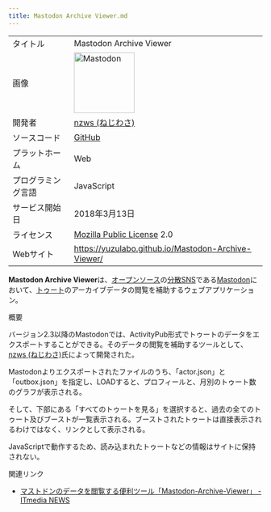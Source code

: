 ```yaml
---
title: Mastodon Archive Viewer.md
---
```

<div class="mw-parser-output">

|                    |                                                                                                                                                                                                                                                                                                                                       |
|--------------------|---------------------------------------------------------------------------------------------------------------------------------------------------------------------------------------------------------------------------------------------------------------------------------------------------------------------------------------|
| タイトル           | Mastodon Archive Viewer                                                                                                                                                                                                                                                                                                               |
| 画像               | <a href="/%E3%83%95%E3%82%A1%E3%82%A4%E3%83%AB:Mastodon_logo.png" class="image" title="Mastodon"><img src="/images/thumb/0/00/Mastodon_logo.png/120px-Mastodon_logo.png" srcset="/images/thumb/0/00/Mastodon_logo.png/180px-Mastodon_logo.png 1.5x, /images/0/00/Mastodon_logo.png 2x" width="120" height="120" alt="Mastodon" /></a> |
| 開発者             | [nzws (ねじわさ)](/Nzws_(%E3%81%AD%E3%81%98%E3%82%8F%E3%81%95) "Nzws (ねじわさ)")                                                                                                                                                                                                                                                     |
| ソースコード       | <a href="https://github.com/yuzulabo/Mastodon-Archive-Viewer" class="external text" rel="nofollow">GitHub</a>                                                                                                                                                                                                                         |
| プラットホーム     | Web                                                                                                                                                                                                                                                                                                                                   |
| プログラミング言語 | JavaScript                                                                                                                                                                                                                                                                                                                            |
| サービス開始日     | 2018年3月13日                                                                                                                                                                                                                                                                                                                         |
| ライセンス         | [Mozilla Public License](/Mozilla_Public_License "Mozilla Public License") 2.0                                                                                                                                                                                                                                                        |
| Webサイト          | <a href="https://yuzulabo.github.io/Mastodon-Archive-Viewer/" class="external free" rel="nofollow">https://yuzulabo.github.io/Mastodon-Archive-Viewer/</a>                                                                                                                                                                            |

  
**Mastodon Archive Viewer**は、[オープンソース](/%E3%82%AA%E3%83%BC%E3%83%97%E3%83%B3%E3%82%BD%E3%83%BC%E3%82%B9 "オープンソース")の[分散SNS](/%E5%88%86%E6%95%A3SNS "分散SNS")である[Mastodon](/Mastodon "Mastodon")において、[トゥート](/%E3%83%88%E3%82%A5%E3%83%BC%E3%83%88 "トゥート")のアーカイブデータの閲覧を補助するウェブアプリケーション。

概要

バージョン2.3以降のMastodonでは、ActivityPub形式でトゥートのデータをエクスポートすることができる。そのデータの閲覧を補助するツールとして、[nzws (ねじわさ)](/Nzws_(%E3%81%AD%E3%81%98%E3%82%8F%E3%81%95) "Nzws (ねじわさ)")氏によって開発された。

Mastodonよりエクスポートされたファイルのうち、「actor.json」と「outbox.json」を指定し、LOADすると、プロフィールと、月別のトゥート数のグラフが表示される。

そして、下部にある「すべてのトゥートを見る」を選択すると、過去の全てのトゥート及びブーストが一覧表示される。ブーストされたトゥートは直接表示されるわけではなく、リンクとして表示される。

JavaScriptで動作するため、読み込まれたトゥートなどの情報はサイトに保持されない。

関連リンク

-   <a href="http://www.itmedia.co.jp/news/articles/1803/20/news089.html" class="external text" rel="nofollow">マストドンのデータを閲覧する便利ツール「Mastodon-Archive-Viewer」 - ITmedia NEWS</a>

</div>
